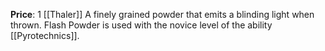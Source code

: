 **Price**: 1 [[Thaler]]
A finely grained powder that emits a blinding light when thrown. Flash Powder is used with the novice level of the ability [[Pyrotechnics]].